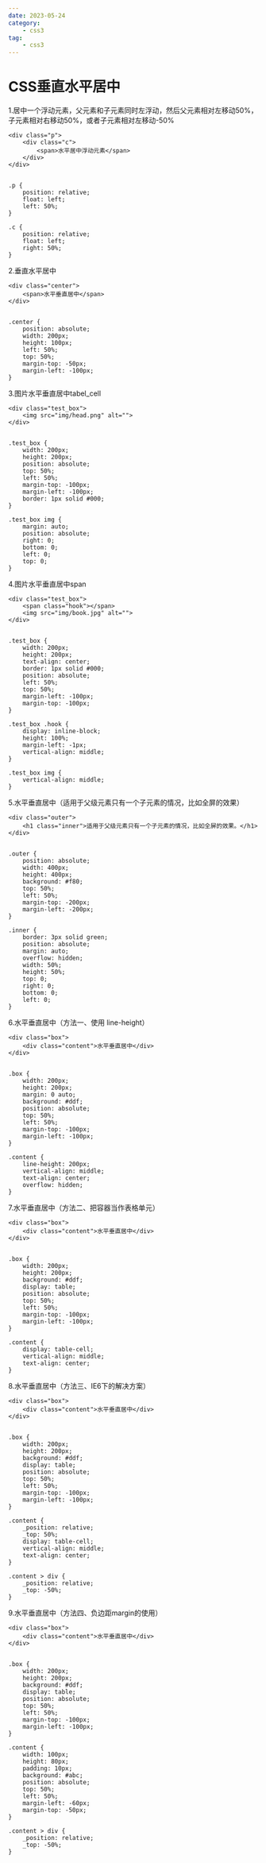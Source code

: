 ```yaml
---
date: 2023-05-24
category:
    - css3
tag:
    - css3
---
```

 # CSS垂直水平居中
1.居中一个浮动元素，父元素和子元素同时左浮动，然后父元素相对左移动50%，子元素相对右移动50%，或者子元素相对左移动-50%

    
    
    <div class="p">
        <div class="c">
            <span>水平居中浮动元素</span>
        </div>
    </div>
    
    
    .p {
        position: relative;
        float: left;
        left: 50%;
    }
    
    .c {
        position: relative;
        float: left;
        right: 50%;
    }

2.垂直水平居中

    
    
    <div class="center">
        <span>水平垂直居中</span>
    </div>
    
    
    .center {
        position: absolute;
        width: 200px;
        height: 100px;
        left: 50%;
        top: 50%;
        margin-top: -50px;
        margin-left: -100px;
    }

3.图片水平垂直居中tabel_cell

    
    
    <div class="test_box">
        <img src="img/head.png" alt="">
    </div>
    
    
    .test_box {
        width: 200px;
        height: 200px;
        position: absolute;
        top: 50%;
        left: 50%;
        margin-top: -100px;
        margin-left: -100px;
        border: 1px solid #000;
    }
    
    .test_box img {
        margin: auto;
        position: absolute;
        right: 0;
        bottom: 0;
        left: 0;
        top: 0;
    }

4.图片水平垂直居中span

    
    
    <div class="test_box">
        <span class="hook"></span>
        <img src="img/book.jpg" alt="">
    </div>
    
    
    .test_box {
        width: 200px;
        height: 200px;
        text-align: center;
        border: 1px solid #000;
        position: absolute;
        left: 50%;
        top: 50%;
        margin-left: -100px;
        margin-top: -100px;
    }
    
    .test_box .hook {
        display: inline-block;
        height: 100%;
        margin-left: -1px;
        vertical-align: middle;
    }
    
    .test_box img {
        vertical-align: middle;
    }

5.水平垂直居中（适用于父级元素只有一个子元素的情况，比如全屏的效果）

    
    
    <div class="outer">
        <h1 class="inner">适用于父级元素只有一个子元素的情况，比如全屏的效果。</h1>
    </div>
    
    
    .outer {
        position: absolute;
        width: 400px;
        height: 400px;
        background: #f80;
        top: 50%;
        left: 50%;
        margin-top: -200px;
        margin-left: -200px;
    }
    
    .inner {
        border: 3px solid green;
        position: absolute;
        margin: auto;
        overflow: hidden;
        width: 50%;
        height: 50%;
        top: 0;
        right: 0;
        bottom: 0;
        left: 0;
    }

6.水平垂直居中（方法一、使用 line-height）

    
    
    <div class="box">
        <div class="content">水平垂直居中</div>
    </div>
    
    
    .box {
        width: 200px;
        height: 200px;
        margin: 0 auto;
        background: #ddf;
        position: absolute;
        top: 50%;
        left: 50%;
        margin-top: -100px;
        margin-left: -100px;
    }
    
    .content {
        line-height: 200px;
        vertical-align: middle;
        text-align: center;
        overflow: hidden;
    }

7.水平垂直居中（方法二、把容器当作表格单元）

    
    
    <div class="box">
        <div class="content">水平垂直居中</div>
    </div>
    
    
    .box {
        width: 200px;
        height: 200px;
        background: #ddf;
        display: table;
        position: absolute;
        top: 50%;
        left: 50%;
        margin-top: -100px;
        margin-left: -100px;
    }
    
    .content {
        display: table-cell;
        vertical-align: middle;
        text-align: center;
    }

8.水平垂直居中（方法三、IE6下的解决方案）

    
    
    <div class="box">
        <div class="content">水平垂直居中</div>
    </div>
    
    
    .box {
        width: 200px;
        height: 200px;
        background: #ddf;
        display: table;
        position: absolute;
        top: 50%;
        left: 50%;
        margin-top: -100px;
        margin-left: -100px;
    }
    
    .content {
        _position: relative;
        _top: 50%;
        display: table-cell;
        vertical-align: middle;
        text-align: center;
    }
    
    .content > div {
        _position: relative;
        _top: -50%;
    }

9.水平垂直居中（方法四、负边距margin的使用）

    
    
    <div class="box">
        <div class="content">水平垂直居中</div>
    </div>
    
    
    .box {
        width: 200px;
        height: 200px;
        background: #ddf;
        display: table;
        position: absolute;
        top: 50%;
        left: 50%;
        margin-top: -100px;
        margin-left: -100px;
    }
    
    .content {
        width: 100px;
        height: 80px;
        padding: 10px;
        background: #abc;
        position: absolute;
        top: 50%;
        left: 50%;
        margin-left: -60px;
        margin-top: -50px;
    }
    
    .content > div {
        _position: relative;
        _top: -50%;
    }

